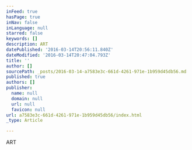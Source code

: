 ```yaml
---
inFeed: true
hasPage: true
inNav: false
inLanguage: null
starred: false
keywords: []
description: ART
datePublished: '2016-03-14T20:56:11.840Z'
dateModified: '2016-03-14T20:47:04.793Z'
title: ''
author: []
sourcePath: _posts/2016-03-14-a7583e3c-661d-4261-971e-1b959d45db56.md
published: true
authors: []
publisher:
  name: null
  domain: null
  url: null
  favicon: null
url: a7583e3c-661d-4261-971e-1b959d45db56/index.html
_type: Article

---
```

ART
